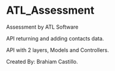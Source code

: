 # ATL_Assessment
Assessment by ATL Software

API returning and adding contacts data.

API with 2 layers, Models and Controllers.

Created By: Brahiam Castillo.
